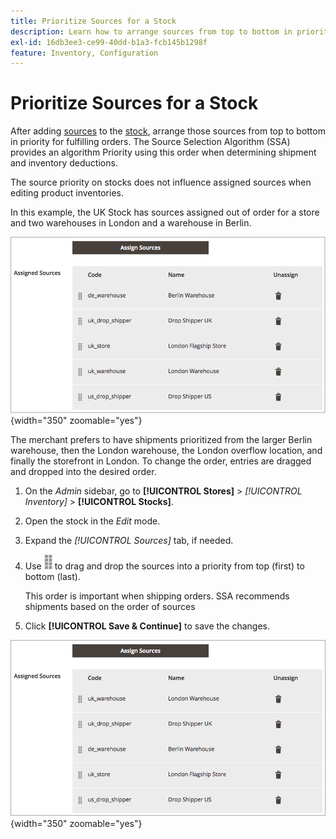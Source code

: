 ```yaml
---
title: Prioritize Sources for a Stock
description: Learn how to arrange sources from top to bottom in priority, which is used when determining shipment and inventory deductions.
exl-id: 16db3ee3-ce99-40dd-b1a3-fcb145b1298f
feature: Inventory, Configuration
---
```

# Prioritize Sources for a Stock

After adding [sources](sources-manage.md) to the [stock](stocks-manage.md), arrange those sources from top to bottom in priority for fulfilling orders. The Source Selection Algorithm (SSA) provides an algorithm Priority using this order when determining shipment and inventory deductions.

The source priority on stocks does not influence assigned sources when editing product inventories.

In this example, the UK Stock has sources assigned out of order for a store and two warehouses in London and a warehouse in Berlin.

![Source order before prioritization](assets/inventory-priority-before.png){width="350" zoomable="yes"}

The merchant prefers to have shipments prioritized from the larger Berlin warehouse, then the London warehouse, the London overflow location, and finally the storefront in London. To change the order, entries are dragged and dropped into the desired order.

1. On the _Admin_ sidebar, go to **[!UICONTROL Stores]** > _[!UICONTROL Inventory]_ > **[!UICONTROL Stocks]**.

1. Open the stock in the _Edit_ mode.

1. Expand the _[!UICONTROL Sources]_ tab, if needed.

1. Use ![Sort icon](assets/icon-sort.png) to drag and drop the sources into a priority from top (first) to bottom (last).

   This order is important when shipping orders. SSA recommends shipments based on the order of sources

1. Click **[!UICONTROL Save & Continue]** to save the changes.

![Source order after prioritization](assets/inventory-stock-priority-after.png){width="350" zoomable="yes"}
